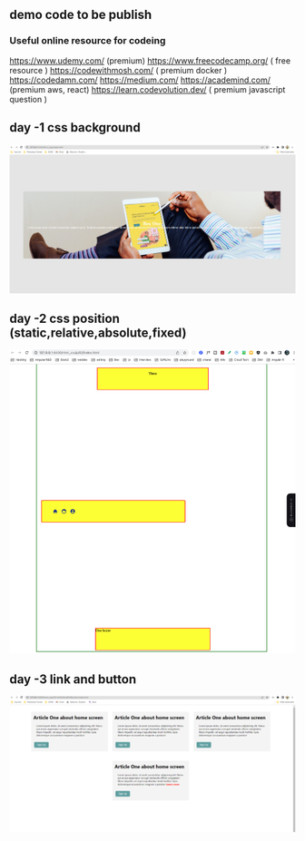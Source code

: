 ## demo code to be publish

### Useful online resource for codeing
https://www.udemy.com/ (premium)
https://www.freecodecamp.org/ ( free resource )
https://codewithmosh.com/ ( premium docker )
https://codedamn.com/
https://medium.com/
https://academind.com/ (premium aws, react)
https://learn.codevolution.dev/ ( premium javascript question )


## day -1 css background
![Alt text](image.png)

## day -2 css position (static,relative,absolute,fixed)
![Alt text](image-1.png)

## day -3 link and button

![link and button](image-2.png)